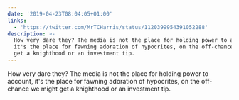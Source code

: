 ```yaml
---
date: '2019-04-23T08:04:05+01:00'
links:
  - 'https://twitter.com/MrTCHarris/status/1120399954391052288'
description: >-
  How very dare they? The media is not the place for holding power to account,
  it's the place for fawning adoration of hypocrites, on the off-chance we might
  get a knighthood or an investment tip.
---
```

How very dare they? The media is not the place for holding power to account, it's the place for fawning adoration of hypocrites, on the off-chance we might get a knighthood or an investment tip. 
